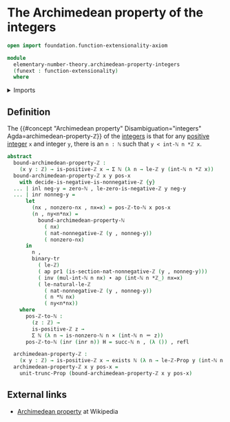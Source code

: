 # The Archimedean property of the integers

```agda
open import foundation.function-extensionality-axiom

module
  elementary-number-theory.archimedean-property-integers
  (funext : function-extensionality)
  where
```

<details><summary>Imports</summary>

```agda
open import elementary-number-theory.archimedean-property-natural-numbers funext
open import elementary-number-theory.integers
open import elementary-number-theory.multiplication-integers funext
open import elementary-number-theory.multiplication-natural-numbers
open import elementary-number-theory.natural-numbers
open import elementary-number-theory.nonnegative-integers funext
open import elementary-number-theory.positive-and-negative-integers funext
open import elementary-number-theory.positive-integers funext
open import elementary-number-theory.strict-inequality-integers funext

open import foundation.action-on-identifications-functions
open import foundation.binary-transport
open import foundation.cartesian-product-types funext
open import foundation.coproduct-types funext
open import foundation.dependent-pair-types
open import foundation.existential-quantification funext
open import foundation.identity-types funext
open import foundation.propositional-truncations funext
```

</details>

## Definition

The
{{#concept "Archimedean property" Disambiguation="integers" Agda=archimedean-property-ℤ}}
of the [integers](elementary-number-theory.integers.md) is that for any
[positive integer](elementary-number-theory.positive-integers.md) `x` and
integer `y`, there is an `n : ℕ` such that `y < int-ℕ n *ℤ x`.

```agda
abstract
  bound-archimedean-property-ℤ :
    (x y : ℤ) → is-positive-ℤ x → Σ ℕ (λ n → le-ℤ y (int-ℕ n *ℤ x))
  bound-archimedean-property-ℤ x y pos-x
    with decide-is-negative-is-nonnegative-ℤ {y}
  ... | inl neg-y = zero-ℕ , le-zero-is-negative-ℤ y neg-y
  ... | inr nonneg-y =
      let
        (nx , nonzero-nx , nx=x) = pos-ℤ-to-ℕ x pos-x
        (n , ny<n*nx) =
          bound-archimedean-property-ℕ
            ( nx)
            ( nat-nonnegative-ℤ (y , nonneg-y))
            ( nonzero-nx)
      in
        n ,
        binary-tr
          ( le-ℤ)
          ( ap pr1 (is-section-nat-nonnegative-ℤ (y , nonneg-y)))
          ( inv (mul-int-ℕ n nx) ∙ ap (int-ℕ n *ℤ_) nx=x)
          ( le-natural-le-ℤ
            ( nat-nonnegative-ℤ (y , nonneg-y))
            ( n *ℕ nx)
            ( ny<n*nx))
    where
      pos-ℤ-to-ℕ :
        (z : ℤ) →
        is-positive-ℤ z →
        Σ ℕ (λ n → is-nonzero-ℕ n × (int-ℕ n ＝ z))
      pos-ℤ-to-ℕ (inr (inr n)) H = succ-ℕ n , (λ ()) , refl

  archimedean-property-ℤ :
    (x y : ℤ) → is-positive-ℤ x → exists ℕ (λ n → le-ℤ-Prop y (int-ℕ n *ℤ x))
  archimedean-property-ℤ x y pos-x =
    unit-trunc-Prop (bound-archimedean-property-ℤ x y pos-x)
```

## External links

- [Archimedean property](https://en.wikipedia.org/wiki/Archimedean_property) at
  Wikipedia

